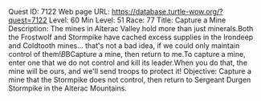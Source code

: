 Quest ID: 7122
Web page URL: https://database.turtle-wow.org/?quest=7122
Level: 60
Min Level: 51
Race: 77
Title: Capture a Mine
Description: The mines in Alterac Valley hold more than just minerals.Both the Frostwolf and Stormpike have cached excess supplies in the Irondeep and Coldtooth mines... that's not a bad idea, if we could only maintain control of them!$B$BCapture a mine, then return to me.To capture a mine, enter one that we do not control and kill its leader.When you do that, the mine will be ours, and we'll send troops to protect it!
Objective: Capture a mine that the Stormpike does not control, then return to Sergeant Durgen Stormpike in the Alterac Mountains.
